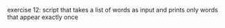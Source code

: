 exercise 12: script that takes a list of words as input and prints only words that appear exactly once
